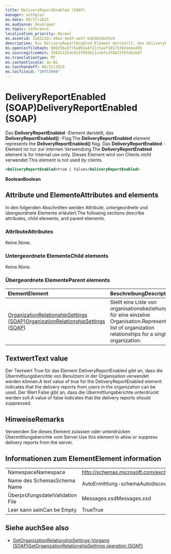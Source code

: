 ```yaml
---
title: DeliveryReportEnabled (SOAP)
manager: sethgros
ms.date: 09/17/2015
ms.audience: Developer
ms.topic: reference
localization_priority: Normal
ms.assetid: 2ab522bc-40ea-4e43-aa57-6d2562db35e9
description: Das DeliveryReportEnabled-Element darstellt, das DeliveryReportEnabled()-Flag. Das DeliveryReportEnabled-Element ist nur zur internen Verwendung. Dieses Element wird von Clients nicht verwendet.
ms.openlocfilehash: 089256a5f75ad92a4f11c5aaf3d175382eeee456
ms.sourcegitcommit: 34041125dc8c5f993b21cebfc4f8b72f0fd2cb6f
ms.translationtype: MT
ms.contentlocale: de-DE
ms.lasthandoff: 06/11/2018
ms.locfileid: "19757949"
---
```

# <a name="deliveryreportenabled-soap"></a><span data-ttu-id="da846-105">DeliveryReportEnabled (SOAP)</span><span class="sxs-lookup"><span data-stu-id="da846-105">DeliveryReportEnabled (SOAP)</span></span>

<span data-ttu-id="da846-106">Das **DeliveryReportEnabled** -Element darstellt, das **DeliveryReportEnabled()** -Flag.</span><span class="sxs-lookup"><span data-stu-id="da846-106">The **DeliveryReportEnabled** element represents the **DeliveryReportEnabled()** flag.</span></span> <span data-ttu-id="da846-107">Das **DeliveryReportEnabled** -Element ist nur zur internen Verwendung.</span><span class="sxs-lookup"><span data-stu-id="da846-107">The **DeliveryReportEnabled** element is for internal use only.</span></span> <span data-ttu-id="da846-108">Dieses Element wird von Clients nicht verwendet.</span><span class="sxs-lookup"><span data-stu-id="da846-108">This element is not used by clients.</span></span> 
  
```XML
<DeliveryReportEnabled>true | false</DeliveryReportEnabled>
```

 <span data-ttu-id="da846-109">**Boolean**</span><span class="sxs-lookup"><span data-stu-id="da846-109">**Boolean**</span></span>
## <a name="attributes-and-elements"></a><span data-ttu-id="da846-110">Attribute und Elemente</span><span class="sxs-lookup"><span data-stu-id="da846-110">Attributes and elements</span></span>

<span data-ttu-id="da846-111">In den folgenden Abschnitten werden Attribute, untergeordnete und übergeordnete Elemente erläutert.</span><span class="sxs-lookup"><span data-stu-id="da846-111">The following sections describe attributes, child elements, and parent elements.</span></span>
  
### <a name="attributes"></a><span data-ttu-id="da846-112">Attribute</span><span class="sxs-lookup"><span data-stu-id="da846-112">Attributes</span></span>

<span data-ttu-id="da846-113">Keine.</span><span class="sxs-lookup"><span data-stu-id="da846-113">None.</span></span>
  
### <a name="child-elements"></a><span data-ttu-id="da846-114">Untergeordnete Elemente</span><span class="sxs-lookup"><span data-stu-id="da846-114">Child elements</span></span>

<span data-ttu-id="da846-115">Keine.</span><span class="sxs-lookup"><span data-stu-id="da846-115">None.</span></span>
  
### <a name="parent-elements"></a><span data-ttu-id="da846-116">Übergeordnete Elemente</span><span class="sxs-lookup"><span data-stu-id="da846-116">Parent elements</span></span>

|<span data-ttu-id="da846-117">**Element**</span><span class="sxs-lookup"><span data-stu-id="da846-117">**Element**</span></span>|<span data-ttu-id="da846-118">**Beschreibung**</span><span class="sxs-lookup"><span data-stu-id="da846-118">**Description**</span></span>|
|:-----|:-----|
|[<span data-ttu-id="da846-119">OrganizationRelationshipSettings (SOAP)</span><span class="sxs-lookup"><span data-stu-id="da846-119">OrganizationRelationshipSettings (SOAP)</span></span>](organizationrelationshipsettings-soap.md) <br/> |<span data-ttu-id="da846-120">Stellt eine Liste von organisationsbeziehungen für eine einzelne Organisation.</span><span class="sxs-lookup"><span data-stu-id="da846-120">Represents a list of organization relationships for a single organization.</span></span>  <br/> |
   
## <a name="text-value"></a><span data-ttu-id="da846-121">Textwert</span><span class="sxs-lookup"><span data-stu-id="da846-121">Text value</span></span>

<span data-ttu-id="da846-122">Der Textwert True für das Element DeliveryReportEnabled gibt an, dass die Übermittlungsberichte von Benutzern in der Organisation verwendet werden können.</span><span class="sxs-lookup"><span data-stu-id="da846-122">A text value of true for the DeliveryReportEnabled element indicates that the delivery reports from users in the organization can be used.</span></span> <span data-ttu-id="da846-123">Der Wert False gibt an, dass die Übermittlungsberichte unterdrückt werden soll.</span><span class="sxs-lookup"><span data-stu-id="da846-123">A value of false indicates that the delivery reports should suppressed.</span></span>
  
## <a name="remarks"></a><span data-ttu-id="da846-124">Hinweise</span><span class="sxs-lookup"><span data-stu-id="da846-124">Remarks</span></span>

<span data-ttu-id="da846-125">Verwenden Sie dieses Element zulassen oder unterdrücken Übermittlungsberichte vom Server.</span><span class="sxs-lookup"><span data-stu-id="da846-125">Use this element to allow or suppress delivery reports from the server.</span></span>
  
## <a name="element-information"></a><span data-ttu-id="da846-126">Informationen zum Element</span><span class="sxs-lookup"><span data-stu-id="da846-126">Element information</span></span>

|||
|:-----|:-----|
|<span data-ttu-id="da846-127">Namespace</span><span class="sxs-lookup"><span data-stu-id="da846-127">Namespace</span></span>  <br/> |http://schemas.microsoft.com/exchange/2010/Autodiscover  <br/> |
|<span data-ttu-id="da846-128">Name des Schemas</span><span class="sxs-lookup"><span data-stu-id="da846-128">Schema Name</span></span>  <br/> |<span data-ttu-id="da846-129">AutoErmittlung-schema</span><span class="sxs-lookup"><span data-stu-id="da846-129">Autodiscover schema</span></span>  <br/> |
|<span data-ttu-id="da846-130">Überprüfungsdatei</span><span class="sxs-lookup"><span data-stu-id="da846-130">Validation File</span></span>  <br/> |<span data-ttu-id="da846-131">Messages.xsd</span><span class="sxs-lookup"><span data-stu-id="da846-131">Messages.xsd</span></span>  <br/> |
|<span data-ttu-id="da846-132">Leer kann sein</span><span class="sxs-lookup"><span data-stu-id="da846-132">Can be Empty</span></span>  <br/> |<span data-ttu-id="da846-133">True</span><span class="sxs-lookup"><span data-stu-id="da846-133">True</span></span>  <br/> |
   
## <a name="see-also"></a><span data-ttu-id="da846-134">Siehe auch</span><span class="sxs-lookup"><span data-stu-id="da846-134">See also</span></span>

- [<span data-ttu-id="da846-135">GetOrganizationRelationshipSettings-Vorgang (SOAP)</span><span class="sxs-lookup"><span data-stu-id="da846-135">GetOrganizationRelationshipSettings operation (SOAP)</span></span>](getorganizationrelationshipsettings-operation-soap.md)

